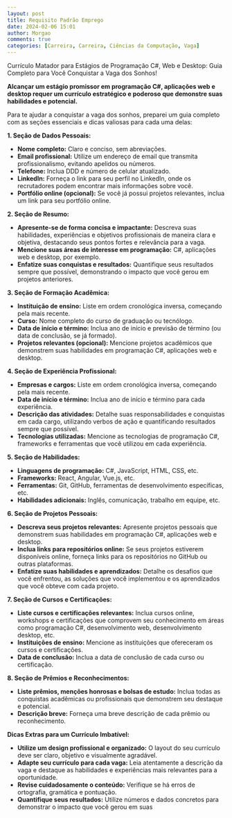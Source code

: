 ```yaml
---
layout: post
title: Requisito Padrão Emprego
date: 2024-02-06 15:01
author: Morgao
comments: true
categories: [Carreira, Carreira, Ciências da Computação, Vaga]
---
```

<!-- wp:paragraph -->
<p>Currículo Matador para Estágios de Programação C#, Web e Desktop: Guia Completo para Você Conquistar a Vaga dos Sonhos!</p>
<!-- /wp:paragraph -->

<!-- wp:paragraph -->
<p><strong>Alcançar um estágio promissor em programação C#, aplicações web e desktop requer um currículo estratégico e poderoso que demonstre suas habilidades e potencial.</strong></p>
<!-- /wp:paragraph -->

<!-- wp:paragraph -->
<p>Para te ajudar a conquistar a vaga dos sonhos, preparei um guia completo com as seções essenciais e dicas valiosas para cada uma delas:</p>
<!-- /wp:paragraph -->

<!-- wp:paragraph -->
<p><strong>1. Seção de Dados Pessoais:</strong></p>
<!-- /wp:paragraph -->

<!-- wp:list -->
<ul><!-- wp:list-item -->
<li><strong>Nome completo:</strong> Claro e conciso, sem abreviações.</li>
<!-- /wp:list-item -->

<!-- wp:list-item -->
<li><strong>Email profissional:</strong> Utilize um endereço de email que transmita profissionalismo, evitando apelidos ou números.</li>
<!-- /wp:list-item -->

<!-- wp:list-item -->
<li><strong>Telefone:</strong> Inclua DDD e número de celular atualizado.</li>
<!-- /wp:list-item -->

<!-- wp:list-item -->
<li><strong>LinkedIn:</strong> Forneça o link para seu perfil no LinkedIn, onde os recrutadores podem encontrar mais informações sobre você.</li>
<!-- /wp:list-item -->

<!-- wp:list-item -->
<li><strong>Portfólio online (opcional):</strong> Se você já possui projetos relevantes, inclua um link para seu portfólio online.</li>
<!-- /wp:list-item --></ul>
<!-- /wp:list -->

<!-- wp:paragraph -->
<p><strong>2. Seção de Resumo:</strong></p>
<!-- /wp:paragraph -->

<!-- wp:list -->
<ul><!-- wp:list-item -->
<li><strong>Apresente-se de forma concisa e impactante:</strong> Descreva suas habilidades, experiências e objetivos profissionais de maneira clara e objetiva, destacando seus pontos fortes e relevância para a vaga.</li>
<!-- /wp:list-item -->

<!-- wp:list-item -->
<li><strong>Mencione suas áreas de interesse em programação:</strong> C#, aplicações web e desktop, por exemplo.</li>
<!-- /wp:list-item -->

<!-- wp:list-item -->
<li><strong>Enfatize suas conquistas e resultados:</strong> Quantifique seus resultados sempre que possível, demonstrando o impacto que você gerou em projetos anteriores.</li>
<!-- /wp:list-item --></ul>
<!-- /wp:list -->

<!-- wp:paragraph -->
<p><strong>3. Seção de Formação Acadêmica:</strong></p>
<!-- /wp:paragraph -->

<!-- wp:list -->
<ul><!-- wp:list-item -->
<li><strong>Instituição de ensino:</strong> Liste em ordem cronológica inversa, começando pela mais recente.</li>
<!-- /wp:list-item -->

<!-- wp:list-item -->
<li><strong>Curso:</strong> Nome completo do curso de graduação ou tecnólogo.</li>
<!-- /wp:list-item -->

<!-- wp:list-item -->
<li><strong>Data de início e término:</strong> Inclua ano de início e previsão de término (ou data de conclusão, se já formado).</li>
<!-- /wp:list-item -->

<!-- wp:list-item -->
<li><strong>Projetos relevantes (opcional):</strong> Mencione projetos acadêmicos que demonstrem suas habilidades em programação C#, aplicações web e desktop.</li>
<!-- /wp:list-item --></ul>
<!-- /wp:list -->

<!-- wp:paragraph -->
<p><strong>4. Seção de Experiência Profissional:</strong></p>
<!-- /wp:paragraph -->

<!-- wp:list -->
<ul><!-- wp:list-item -->
<li><strong>Empresas e cargos:</strong> Liste em ordem cronológica inversa, começando pela mais recente.</li>
<!-- /wp:list-item -->

<!-- wp:list-item -->
<li><strong>Data de início e término:</strong> Inclua ano de início e término para cada experiência.</li>
<!-- /wp:list-item -->

<!-- wp:list-item -->
<li><strong>Descrição das atividades:</strong> Detalhe suas responsabilidades e conquistas em cada cargo, utilizando verbos de ação e quantificando resultados sempre que possível.</li>
<!-- /wp:list-item -->

<!-- wp:list-item -->
<li><strong>Tecnologias utilizadas:</strong> Mencione as tecnologias de programação C#, frameworks e ferramentas que você utilizou em cada experiência.</li>
<!-- /wp:list-item --></ul>
<!-- /wp:list -->

<!-- wp:paragraph -->
<p><strong>5. Seção de Habilidades:</strong></p>
<!-- /wp:paragraph -->

<!-- wp:list -->
<ul><!-- wp:list-item -->
<li><strong>Linguagens de programação:</strong> C#, JavaScript, HTML, CSS, etc.</li>
<!-- /wp:list-item -->

<!-- wp:list-item -->
<li><strong>Frameworks:</strong> React, Angular, Vue.js, etc.</li>
<!-- /wp:list-item -->

<!-- wp:list-item -->
<li><strong>Ferramentas:</strong> Git, GitHub, ferramentas de desenvolvimento específicas, etc.</li>
<!-- /wp:list-item -->

<!-- wp:list-item -->
<li><strong>Habilidades adicionais:</strong> Inglês, comunicação, trabalho em equipe, etc.</li>
<!-- /wp:list-item --></ul>
<!-- /wp:list -->

<!-- wp:paragraph -->
<p><strong>6. Seção de Projetos Pessoais:</strong></p>
<!-- /wp:paragraph -->

<!-- wp:list -->
<ul><!-- wp:list-item -->
<li><strong>Descreva seus projetos relevantes:</strong> Apresente projetos pessoais que demonstrem suas habilidades em programação C#, aplicações web e desktop.</li>
<!-- /wp:list-item -->

<!-- wp:list-item -->
<li><strong>Inclua links para repositórios online:</strong> Se seus projetos estiverem disponíveis online, forneça links para os repositórios no GitHub ou outras plataformas.</li>
<!-- /wp:list-item -->

<!-- wp:list-item -->
<li><strong>Enfatize suas habilidades e aprendizados:</strong> Detalhe os desafios que você enfrentou, as soluções que você implementou e os aprendizados que você obteve com cada projeto.</li>
<!-- /wp:list-item --></ul>
<!-- /wp:list -->

<!-- wp:paragraph -->
<p><strong>7. Seção de Cursos e Certificações:</strong></p>
<!-- /wp:paragraph -->

<!-- wp:list -->
<ul><!-- wp:list-item -->
<li><strong>Liste cursos e certificações relevantes:</strong> Inclua cursos online, workshops e certificações que comprovem seu conhecimento em áreas como programação C#, desenvolvimento web, desenvolvimento desktop, etc.</li>
<!-- /wp:list-item -->

<!-- wp:list-item -->
<li><strong>Instituições de ensino:</strong> Mencione as instituições que ofereceram os cursos e certificações.</li>
<!-- /wp:list-item -->

<!-- wp:list-item -->
<li><strong>Data de conclusão:</strong> Inclua a data de conclusão de cada curso ou certificação.</li>
<!-- /wp:list-item --></ul>
<!-- /wp:list -->

<!-- wp:paragraph -->
<p><strong>8. Seção de Prêmios e Reconhecimentos:</strong></p>
<!-- /wp:paragraph -->

<!-- wp:list -->
<ul><!-- wp:list-item -->
<li><strong>Liste prêmios, menções honrosas e bolsas de estudo:</strong> Inclua todas as conquistas acadêmicas ou profissionais que demonstrem seu destaque e potencial.</li>
<!-- /wp:list-item -->

<!-- wp:list-item -->
<li><strong>Descrição breve:</strong> Forneça uma breve descrição de cada prêmio ou reconhecimento.</li>
<!-- /wp:list-item --></ul>
<!-- /wp:list -->

<!-- wp:paragraph -->
<p><strong>Dicas Extras para um Currículo Imbatível:</strong></p>
<!-- /wp:paragraph -->

<!-- wp:list -->
<ul><!-- wp:list-item -->
<li><strong>Utilize um design profissional e organizado:</strong> O layout do seu currículo deve ser claro, objetivo e visualmente agradável.</li>
<!-- /wp:list-item -->

<!-- wp:list-item -->
<li><strong>Adapte seu currículo para cada vaga:</strong> Leia atentamente a descrição da vaga e destaque as habilidades e experiências mais relevantes para a oportunidade.</li>
<!-- /wp:list-item -->

<!-- wp:list-item -->
<li><strong>Revise cuidadosamente o conteúdo:</strong> Verifique se há erros de ortografia, gramática e pontuação.</li>
<!-- /wp:list-item -->

<!-- wp:list-item -->
<li><strong>Quantifique seus resultados:</strong> Utilize números e dados concretos para demonstrar o impacto que você gerou em suas</li>
<!-- /wp:list-item --></ul>
<!-- /wp:list -->
